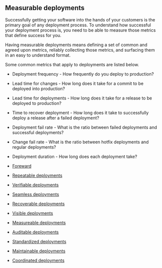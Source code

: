 ## Measurable deployments

Successfully getting your software into the hands of your customers is the primary goal of any deployment process. To understand how successful your deployment process is, you need to be able to measure those metrics that define success for you.

Having measurable deployments means defining a set of common and agreed upon metrics, reliably collecting those metrics, and surfacing them in an easy to understand format.

Some common metrics that apply to deployments are listed below.

* Deployment frequency - How frequently do you deploy to production?
* Lead time for changes - How long does it take for a commit to be deployed into production?
* Lead time for deployments - How long does it take for a release to be deployed to production?
* Time to recover deployment - How long does it take to successfully deploy a release after a failed deployment?
* Deployment fail rate - What is the ratio between failed deployments and successful deployments? 
* Change fail rate - What is the ratio between hotfix deployments and regular deployments? 
* Deployment duration - How long does each deployment take?

* [Foreward](chapter0/index.md)
* [Repeatable deployments](chapter1/index.md)
* [Verifiable deployments](chapter2/index.md)
* [Seamless deployments](chapter3/index.md)
* [Recoverable deployments](chapter4/index.md)
* [Visible deployments](chapter5/index.md)
* [Measureable deployments](chapter6/index.md)
* [Auditable deployments](chapter7/index.md)
* [Standardized deployments](chapter8/index.md)
* [Maintainable deployments](chapter9/index.md)
* [Coordinated deployments](chapter10/index.md)
